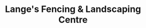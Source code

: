 ---
title: "Lange's Fencing & Landscaping Centre"
url: /maryborough/langes-fencing-and-landscaping-centre/
shop: shop
---